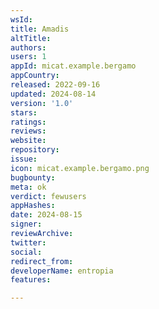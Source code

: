 ```yaml
---
wsId: 
title: Amadis
altTitle: 
authors: 
users: 1
appId: micat.example.bergamo
appCountry: 
released: 2022-09-16
updated: 2024-08-14
version: '1.0'
stars: 
ratings: 
reviews: 
website: 
repository: 
issue: 
icon: micat.example.bergamo.png
bugbounty: 
meta: ok
verdict: fewusers
appHashes: 
date: 2024-08-15
signer: 
reviewArchive: 
twitter: 
social: 
redirect_from: 
developerName: entropia
features: 

---
```


